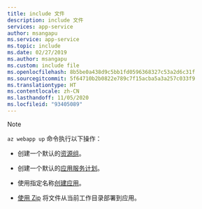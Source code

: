```yaml
---
title: include 文件
description: include 文件
services: app-service
author: msangapu
ms.service: app-service
ms.topic: include
ms.date: 02/27/2019
ms.author: msangapu
ms.custom: include file
ms.openlocfilehash: 8b5be0a438d9c5bb1fd0596368327c53a2d6c31f
ms.sourcegitcommit: 5f64710b2b0822e789c7f15acba5a3a257c033f9
ms.translationtype: HT
ms.contentlocale: zh-CN
ms.lasthandoff: 11/05/2020
ms.locfileid: "93405089"
---
```

> [!NOTE]
> `az webapp up` 命令执行以下操作：
>
>- 创建一个默认的[资源组](https://docs.microsoft.com/cli/azure/group?view=azure-cli-latest#az-group-create)。
>
>- 创建一个默认的[应用服务计划](https://docs.microsoft.com/cli/azure/appservice/plan?view=azure-cli-latest#az-appservice-plan-create)。
>
>- 使用指定名称[创建应用](https://docs.microsoft.com/cli/azure/webapp?view=azure-cli-latest#az-webapp-create)。
>
>- [使用 Zip](https://docs.microsoft.com/azure/app-service/deploy-zip) 将文件从当前工作目录部署到应用。
>
